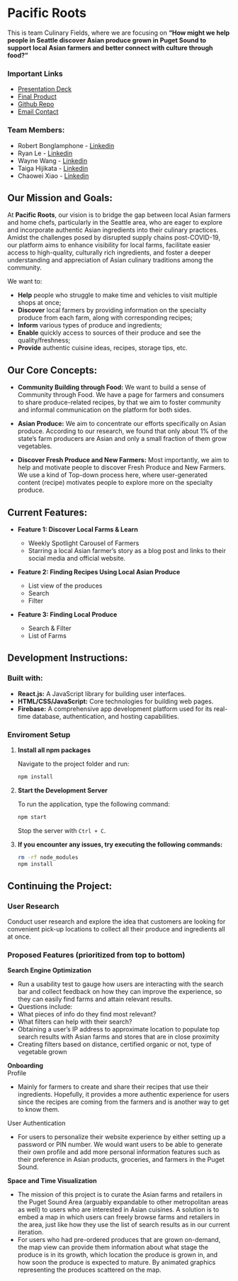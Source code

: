 # Pacific Roots

This is team Culinary Fields, where we are focusing on **“How might we help people in Seattle discover Asian produce grown in Puget Sound to support local Asian farmers and better connect with culture through food?”**

### Important Links
- [Presentation Deck]()
- [Final Product](https://culinaryfields.web.app/) 
- [Github Repo](https://github.com/Ricwxiao/culinary-fields/tree/main)
- [Email Contact](mailto:rob.bonglamphone@gmail.com)

### Team Members:
- Robert Bonglamphone - [Linkedin](https://www.linkedin.com/in/robbong/)
- Ryan Le - [Linkedin](https://www.linkedin.com/in/ryan-v-le/)
- Wayne Wang - [Linkedin](https://www.linkedin.com/in/-wayne/)
- Taiga Hijikata - [Linkedin](https://www.linkedin.com/in/taigahijikata/)
- Chaowei Xiao - [Linkedin](https://www.linkedin.com/in/chaowei-xiao-ux-web/)

## Our Mission and Goals:
At **Pacific Roots**, our vision is to bridge the gap between local Asian farmers and home chefs, particularly in the Seattle area, who are eager to explore and incorporate authentic Asian ingredients into their culinary practices. Amidst the challenges posed by disrupted supply chains post-COVID-19, our platform aims to enhance visibility for local farms, facilitate easier access to high-quality, culturally rich ingredients, and foster a deeper understanding and appreciation of Asian culinary traditions among the community.

We want to:
- **Help** people who struggle to make time and vehicles to visit multiple shops at once;
- **Discover** local farmers by providing information on the specialty produce from each farm, along with corresponding recipes;
- **Inform** various types of produce and ingredients;
- **Enable** quickly access to sources of their produce and see the quality/freshness;
- **Provide** authentic cuisine ​​ideas, recipes, storage tips, etc.

## Our Core Concepts:
- **Community Building through Food:** We want to build a sense of Community through Food. We have a page for farmers and consumers to share produce-related recipes, by that we aim to foster community and informal communication on the platform for both sides.

- **Asian Produce:** We aim to concentrate our efforts specifically on Asian produce. According to our research, we found that only about 1% of the state’s farm producers are Asian and only a small fraction of them grow vegetables.

- **Discover Fresh Produce and New Farmers:** Most importantly, we aim to help and motivate people to discover Fresh Produce and New Farmers. We use a kind of Top-down process here, where user-generated content (recipe) motivates people to explore more on the specialty produce.

## Current Features:
- **Feature 1: Discover Local Farms & Learn**
  - Weekly Spotlight Carousel of Farmers
  - Starring a local Asian farmer’s story as a blog post and links to their social media and official website.

- **Feature 2: Finding Recipes Using Local Asian Produce**
  - List view of the produces
  - Search
  - Filter

- **Feature 3: Finding Local Produce**
  - Search & Filter
  - List of Farms

## Development Instructions:
### Built with:
- **React.js:** A JavaScript library for building user interfaces.
- **HTML/CSS/JavaScript:** Core technologies for building web pages.
- **Firebase:** A comprehensive app development platform used for its real-time database, authentication, and hosting capabilities.

### Enviroment Setup  
1. **Install all npm packages**

    Navigate to the project folder and run:

    ```bash
    npm install
    ```

2. **Start the Development Server**

    To run the application, type the following command:

    ```bash
    npm start
    ```

    Stop the server with `Ctrl + C`.

3. **If you encounter any issues, try executing the following commands:**
    
    ```bash
    rm -rf node_modules
    npm install
    ```


## Continuing the Project:
### User Research
Conduct user research and explore the idea that customers are looking for convenient pick-up locations to collect all their produce and ingredients all at once. 

### Proposed Features (prioritized from top to bottom)
**Search Engine Optimization**
- Run a usability test to gauge how users are interacting with the search bar and collect feedback on how they can improve the experience, so they can easily find farms and attain relevant results. 
- Questions include:
 - What pieces of info do they find most relevant?
 - What filters can help with their search?
 - Obtaining a user’s IP address to approximate location to populate top search results with Asian farms and stores that are in close proximity
 - Creating filters based on distance, certified organic or not, type of vegetable grown

**Onboarding**  
Profile
- Mainly for farmers to create and share their recipes that use their ingredients. Hopefully, it provides a more authentic experience for users since the recipes are coming from the farmers and is another way to get to know them.

User Authentication
- For users to personalize their website experience by either setting up a password or PIN number. We would want users to be able to generate their own profile and add more personal information features such as their preference in Asian products, groceries, and farmers in the Puget Sound. 

**Space and Time Visualization**
- The mission of this project is to curate the Asian farms and retailers in the Puget Sound Area (arguably expandable to other metropolitan areas as well) to users who are interested in Asian cuisines. A solution is to embed a map in which users can freely browse farms and retailers in the area, just like how they use the list of search results as in our current iteration.  
- For users who had pre-ordered produces that are grown on-demand, the map view can provide them information about what stage the produce is in its growth, which location the produce is grown in, and how soon the produce is expected to mature. By animated graphics representing the produces scattered on the map.



